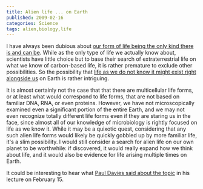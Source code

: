 ```yaml
---
title: Alien life ... on Earth
published: 2009-02-16
categories: Science
tags: alien,biology,life
---
```


I have always been dubious about <a href="/2008/07/is-fine-tuning-really-fine-tuning/">our
form of life being the only kind there is and can be</a>.  While as the only type of life
we actually know about, scientists have little choice but to base their search of
extraterrestrial life on what we know of carbon-based life, it is rather premature to
exclude other possibilities.  So the possibility that
<a href="https://www.scientificamerican.com/article/are-aliens-among-us/">life as we do
not know it might exist right alongside us</a> on Earth is rather intriguing.

<!--more-->

It is almost certainly not the case that that there are multicellular life forms, or at
least what would correspond to life forms, that are not based on familiar DNA, RNA, or
even proteins.  However, we have not microscopically examined even a significant portion
of the entire Earth, and we may not even recognize totally different life forms even if
they are staring us in the face, since almost all of our knowledge of microbiology is
rightly focused on life as we know it.  While it may be a quixotic quest, considering that
any such alien life forms would likely be quickly gobbled up by more familiar life, it's a
slim possibility.  I would still consider a search for alien life on our own planet to be
worthwhile: if discovered, it would really expand how we think about life, and it would
also be evidence for life arising multiple times on Earth.

It could be interesting to hear what
<a href="https://www.sciencedaily.com/releases/2009/02/090214162626.htm">Paul Davies said
about the topic</a> in his lecture on February 15.
